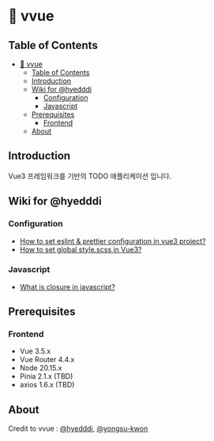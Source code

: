 # 📄 vvue

## Table of Contents

- [📄 vvue](#-vvue)
  - [Table of Contents](#table-of-contents)
  - [Introduction](#introduction)
  - [Wiki for @hyedddi](#wiki-for-hyedddi)
    - [Configuration](#configuration)
    - [Javascript](#javascript)
  - [Prerequisites](#prerequisites)
    - [Frontend](#frontend)
  - [About](#about)

## Introduction

Vue3 프레임워크를 기반의 TODO 애플리케이션 입니다.

## Wiki for @hyedddi

### Configuration
- [How to set eslint & prettier configuration in vue3 project?](https://github.com/hyedddi/vvvue/wiki/How-to-set-eslint-&-prettier-configuration-in-vue3-project%3F)
- [How to set global style.scss in Vue3?](https://github.com/hyedddi/vvvue/wiki/How-to-set-global-style.scss-in-Vue3-%3F)

### Javascript
- [What is closure in javascript?](https://github.com/hyedddi/vvvue/wiki/What-is-closure-in-javascript%3F)

## Prerequisites

### Frontend
- Vue 3.5.x
- Vue Router 4.4.x
- Node 20.15.x
- Pinia 2.1.x (TBD)
- axios 1.6.x (TBD)

## About
Credit to vvue : [@hyedddi](https://www.github.com/hyedddi), [@yongsu-kwon](https://www.github.com/yongsu-kwon)
